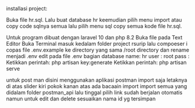 installasi project:

Buka file hr.sql.
Lalu buat database hr keemudian pilih menu import atau copy code sqlnya semua lalu pilih menu sql copy semua kode file hr.sql.


Untuk program dibuat dengan laravel 10 dan php 8.2
Buka file pada Text Editor
Buka Terminal masuk kedalam folder project rsurip
lalu compoeser i
copas file .env.example ke directory yang sama /root directory dan rename menjadi .env
edit pada file .env bagian database name: hr
user : root pass :
Ketikkan perintah: php artisan key:generate
Ketikkan perintah: php artisan serve

untuk post man disini menggunakan aplikasi postman
import saja letaknya di atas slider kiri pokok kanan atas ada bacaain import import semua yang didalam 
folder postman_api
lalu tinggal pilih link sudah berjalan otomatis namun untuk edit dan delete sesuaikan nama id yg tersimpan
